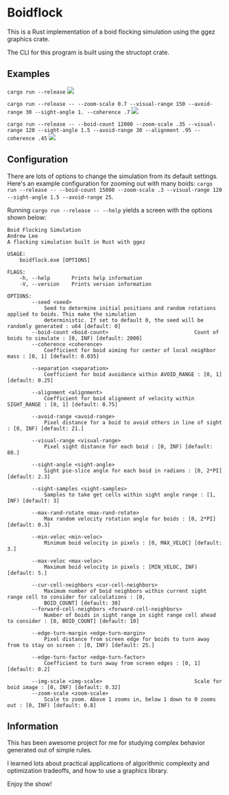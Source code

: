 # Boidflock

This is a Rust implementation of a boid flocking simulation using the ggez graphics crate.

The CLI for this program is built using the structopt crate.

## Examples

`cargo run --release`
<img src="./default.gif">


`cargo run --release -- --zoom-scale 0.7 --visual-range 150 --avoid-range 30 --sight-angle 1. --coherence .7`
<img src="./example1.gif">

`cargo run --release -- --boid-count 12000 --zoom-scale .35 --visual-range 120 --sight-angle 1.5 --avoid-range 30 --alignment .95 --coherence .45`
<img src="./example2.gif">


## Configuration

There are lots of options to change the simulation from its default settings. Here's an example configuration for zooming out with many boids:
`cargo run --release -- --boid-count 15000 --zoom-scale .3 --visual-range 120 --sight-angle 1.5 --avoid-range 25`.

Running `cargo run --release -- --help` yields a screen with the options shown below:
    
    Boid Flocking Simulation
    Andrew Lee
    A flocking simulation built in Rust with ggez

    USAGE:
        boidflock.exe [OPTIONS]

    FLAGS:
        -h, --help       Prints help information
        -V, --version    Prints version information

    OPTIONS:
            --seed <seed>
                Seed to determine initial positions and random rotations applied to boids. This make the simulation
                deterministic. If set to default 0, the seed will be randomly generated : u64 [default: 0]
            --boid-count <boid-count>                            Count of boids to simulate : [0, INF) [default: 2000]
            --coherence <coherence>
                Coefficient for boid aiming for center of local neighbor mass : [0, 1] [default: 0.035]

            --separation <separation>
                Coefficient for boid avoidance within AVOID_RANGE : [0, 1] [default: 0.25]

            --alignment <alignment>
                Coefficient for boid alignment of velocity within SIGHT_RANGE : [0, 1] [default: 0.75]

            --avoid-range <avoid-range>
                Pixel distance for a boid to avoid others in line of sight : [0, INF) [default: 21.]

            --visual-range <visual-range>
                Pixel sight distance for each boid : [0, INF) [default: 80.]

            --sight-angle <sight-angle>
                Sight pie-slice angle for each boid in radians : [0, 2*PI] [default: 2.3]

            --sight-samples <sight-samples>
                Samples to take get cells within sight angle range : [1, INF) [default: 3]

            --max-rand-rotate <max-rand-rotate>
                Max random velocity rotation angle for boids : [0, 2*PI] [default: 0.3]

            --min-veloc <min-veloc>
                Minimum boid velocity in pixels : [0, MAX_VELOC] [default: 3.]

            --max-veloc <max-veloc>
                Maximum boid velocity in pixels : [MIN_VELOC, INF) [default: 5.]

            --cur-cell-neighbors <cur-cell-neighbors>
                Maximum number of boid neighbors within current sight range cell to consider for calculations : [0,
                BOID_COUNT] [default: 30]
            --forward-cell-neighbors <forward-cell-neighbors>
                Number of boids in sight range in sight range cell ahead to consider : [0, BOID_COUNT] [default: 10]

            --edge-turn-margin <edge-turn-margin>
                Pixel distance from screen edge for boids to turn away from to stay on screen : [0, INF) [default: 25.]

            --edge-turn-factor <edge-turn-factor>
                Coefficient to turn away from screen edges : [0, 1] [default: 0.2]

            --img-scale <img-scale>                              Scale for boid image : [0, INF) [default: 0.32]
            --zoom-scale <zoom-scale>
                Scale to zoom. Above 1 zooms in, below 1 down to 0 zooms out : [0, INF) [default: 0.8]

## Information

This has been awesome project for me for studying complex behavior generated out of simple rules.

I learned lots about practical applications of algorithmic complexity and optimization tradeoffs, and how to use a graphics library.

Enjoy the show!
